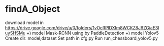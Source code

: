 # findA_Object
download model in
 https://drive.google.com/drive/u/0/folders/1vOcRPlDXIm8WCKZ8J6ZGiaE3IuySHSMu
 +) model Mask-RCNN using by PaddleDetection
 +) model Yolov5
 Create dir: model,dataset
 Set path in cfg.py
Run run_chessboard_yolov5.py
